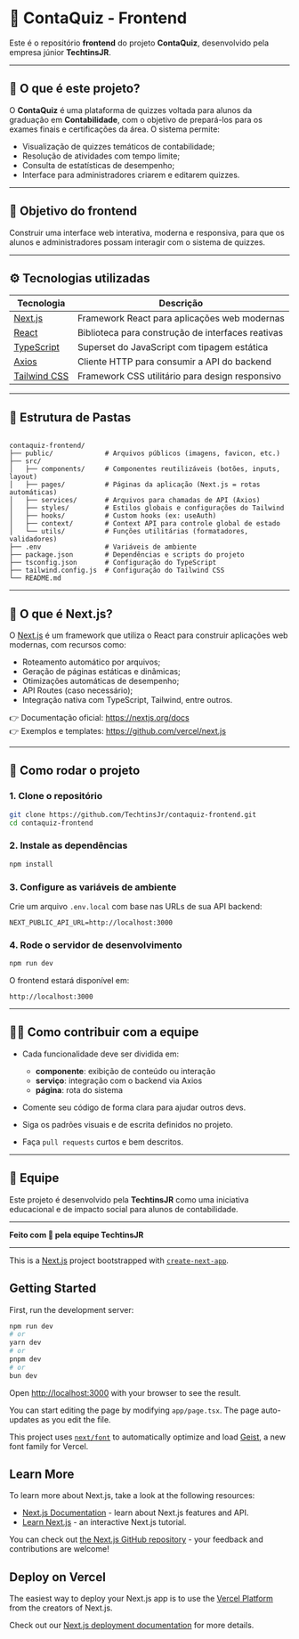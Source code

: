 # 🧾 ContaQuiz - Frontend

Este é o repositório **frontend** do projeto **ContaQuiz**, desenvolvido pela empresa júnior **TechtinsJR**.

---

## 📌 O que é este projeto?

O **ContaQuiz** é uma plataforma de quizzes voltada para alunos da graduação em **Contabilidade**, com o objetivo de prepará-los para os exames finais e certificações da área. O sistema permite:

- Visualização de quizzes temáticos de contabilidade;
- Resolução de atividades com tempo limite;
- Consulta de estatísticas de desempenho;
- Interface para administradores criarem e editarem quizzes.

---

## 🎯 Objetivo do frontend

Construir uma interface web interativa, moderna e responsiva, para que os alunos e administradores possam interagir com o sistema de quizzes.

---

## ⚙️ Tecnologias utilizadas

| Tecnologia  | Descrição |
|-------------|-----------|
| [Next.js](https://nextjs.org/) | Framework React para aplicações web modernas |
| [React](https://reactjs.org/) | Biblioteca para construção de interfaces reativas |
| [TypeScript](https://www.typescriptlang.org/) | Superset do JavaScript com tipagem estática |
| [Axios](https://axios-http.com/) | Cliente HTTP para consumir a API do backend |
| [Tailwind CSS](https://tailwindcss.com/) | Framework CSS utilitário para design responsivo |

---

## 📂 Estrutura de Pastas

```

contaquiz-frontend/
├── public/             # Arquivos públicos (imagens, favicon, etc.)
├── src/
│   ├── components/     # Componentes reutilizáveis (botões, inputs, layout)
│   ├── pages/          # Páginas da aplicação (Next.js = rotas automáticas)
│   ├── services/       # Arquivos para chamadas de API (Axios)
│   ├── styles/         # Estilos globais e configurações do Tailwind
│   ├── hooks/          # Custom hooks (ex: useAuth)
│   ├── context/        # Context API para controle global de estado
│   └── utils/          # Funções utilitárias (formatadores, validadores)
├── .env                # Variáveis de ambiente
├── package.json        # Dependências e scripts do projeto
├── tsconfig.json       # Configuração do TypeScript
├── tailwind.config.js  # Configuração do Tailwind CSS
└── README.md

````

---

## 🧠 O que é Next.js?

O [Next.js](https://nextjs.org/) é um framework que utiliza o React para construir aplicações web modernas, com recursos como:

- Roteamento automático por arquivos;
- Geração de páginas estáticas e dinâmicas;
- Otimizações automáticas de desempenho;
- API Routes (caso necessário);
- Integração nativa com TypeScript, Tailwind, entre outros.

👉 Documentação oficial: https://nextjs.org/docs  
👉 Exemplos e templates: https://github.com/vercel/next.js

---

## 🚀 Como rodar o projeto

### 1. Clone o repositório

```bash
git clone https://github.com/TechtinsJr/contaquiz-frontend.git
cd contaquiz-frontend
````

### 2. Instale as dependências

```bash
npm install
```

### 3. Configure as variáveis de ambiente

Crie um arquivo `.env.local` com base nas URLs de sua API backend:

```env
NEXT_PUBLIC_API_URL=http://localhost:3000
```

### 4. Rode o servidor de desenvolvimento

```bash
npm run dev
```

O frontend estará disponível em:

```
http://localhost:3000
```

---

## 👨‍🏫 Como contribuir com a equipe

* Cada funcionalidade deve ser dividida em:

    * **componente**: exibição de conteúdo ou interação
    * **serviço**: integração com o backend via Axios
    * **página**: rota do sistema
* Comente seu código de forma clara para ajudar outros devs.
* Siga os padrões visuais e de escrita definidos no projeto.
* Faça `pull requests` curtos e bem descritos.

---

## 💜 Equipe

Este projeto é desenvolvido pela **TechtinsJR** como uma iniciativa educacional e de impacto social para alunos de contabilidade.

---

**Feito com 💜 pela equipe TechtinsJR**


---

This is a [Next.js](https://nextjs.org) project bootstrapped with [`create-next-app`](https://nextjs.org/docs/app/api-reference/cli/create-next-app).

## Getting Started

First, run the development server:

```bash
npm run dev
# or
yarn dev
# or
pnpm dev
# or
bun dev
```

Open [http://localhost:3000](http://localhost:3000) with your browser to see the result.

You can start editing the page by modifying `app/page.tsx`. The page auto-updates as you edit the file.

This project uses [`next/font`](https://nextjs.org/docs/app/building-your-application/optimizing/fonts) to automatically optimize and load [Geist](https://vercel.com/font), a new font family for Vercel.

## Learn More

To learn more about Next.js, take a look at the following resources:

- [Next.js Documentation](https://nextjs.org/docs) - learn about Next.js features and API.
- [Learn Next.js](https://nextjs.org/learn) - an interactive Next.js tutorial.

You can check out [the Next.js GitHub repository](https://github.com/vercel/next.js) - your feedback and contributions are welcome!

## Deploy on Vercel

The easiest way to deploy your Next.js app is to use the [Vercel Platform](https://vercel.com/new?utm_medium=default-template&filter=next.js&utm_source=create-next-app&utm_campaign=create-next-app-readme) from the creators of Next.js.

Check out our [Next.js deployment documentation](https://nextjs.org/docs/app/building-your-application/deploying) for more details.
